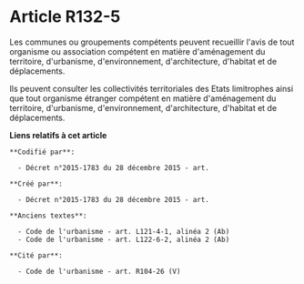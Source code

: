 # Article R132-5

Les communes ou groupements compétents peuvent recueillir l'avis de tout organisme ou association compétent en matière
d'aménagement du territoire, d'urbanisme, d'environnement, d'architecture, d'habitat et de déplacements.

Ils peuvent consulter les collectivités territoriales des Etats limitrophes ainsi que tout organisme étranger compétent en
matière d'aménagement du territoire, d'urbanisme, d'environnement, d'architecture, d'habitat et de déplacements.

**Liens relatifs à cet article**

	**Codifié par**:

	  - Décret n°2015-1783 du 28 décembre 2015 - art.

	**Créé par**:

	  - Décret n°2015-1783 du 28 décembre 2015 - art.

	**Anciens textes**:

	  - Code de l'urbanisme - art. L121-4-1, alinéa 2 (Ab)
	  - Code de l'urbanisme - art. L122-6-2, alinéa 2 (Ab)

	**Cité par**:

	  - Code de l'urbanisme - art. R104-26 (V)
